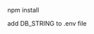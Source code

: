 npm install
<!--Tells us that we need to install npm to be able to successfully initialize the app-->
add DB_STRING to .env file
<!--reminds us to add our own database string to the .env file so that we can become connected to our MongoDB server via the server.js file-->
